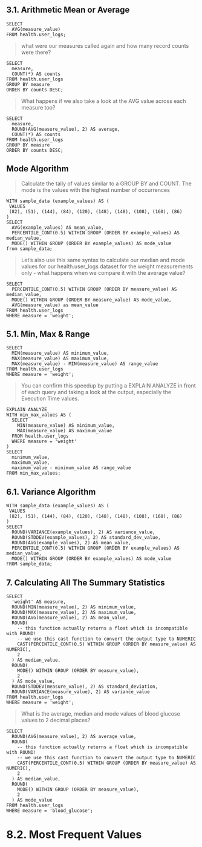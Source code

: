 ﻿## 3.1. Arithmetic Mean or Average

    SELECT
      AVG(measure_value)
    FROM health.user_logs;

> what were our measures called again and how many record counts were
> there?

    SELECT
      measure,
      COUNT(*) AS counts
    FROM health.user_logs
    GROUP BY measure
    ORDER BY counts DESC;

> What happens if we also take a look at the AVG value across each
> measure too?

    SELECT
      measure,
      ROUND(AVG(measure_value), 2) AS average,
      COUNT(*) AS counts
    FROM health.user_logs
    GROUP BY measure
    ORDER BY counts DESC;

## Mode Algorithm

> Calculate the tally of values similar to a GROUP BY and COUNT. The
> mode is the values with the highest number of occurrences

    WITH sample_data (example_values) AS (
     VALUES
     (82), (51), (144), (84), (120), (148), (148), (108), (160), (86)
    )
    SELECT
      AVG(example_values) AS mean_value,
      PERCENTILE_CONT(0.5) WITHIN GROUP (ORDER BY example_values) AS median_value,
      MODE() WITHIN GROUP (ORDER BY example_values) AS mode_value
    from sample_data;

> Let’s also use this same syntax to calculate our median and mode
> values for our health.user_logs dataset for the weight measurements
> only - what happens when we compare it with the average value?

    SELECT
      PERCENTILE_CONT(0.5) WITHIN GROUP (ORDER BY measure_value) AS median_value,
      MODE() WITHIN GROUP (ORDER BY measure_value) AS mode_value,
      AVG(measure_value) as mean_value
    FROM health.user_logs
    WHERE measure = 'weight';

## 5.1. Min, Max & Range

    SELECT
      MIN(measure_value) AS minimum_value,
      MAX(measure_value) AS maximum_value,
      MAX(measure_value) - MIN(measure_value) AS range_value
    FROM health.user_logs
    WHERE measure = 'weight';


> You can confirm this speedup by putting a EXPLAIN ANALYZE in front of
> each query and taking a look at the output, especially the Execution
> Time values.

    EXPLAIN ANALYZE
    WITH min_max_values AS (
      SELECT
        MIN(measure_value) AS minimum_value,
        MAX(measure_value) AS maximum_value
      FROM health.user_logs
      WHERE measure = 'weight'
    )
    SELECT
      minimum_value,
      maximum_value,
      maximum_value - minimum_value AS range_value
    FROM min_max_values;


## 6.1. Variance Algorithm

    WITH sample_data (example_values) AS (
     VALUES
     (82), (51), (144), (84), (120), (148), (148), (108), (160), (86)
    )
    SELECT
      ROUND(VARIANCE(example_values), 2) AS variance_value,
      ROUND(STDDEV(example_values), 2) AS standard_dev_value,
      ROUND(AVG(example_values), 2) AS mean_value,
      PERCENTILE_CONT(0.5) WITHIN GROUP (ORDER BY example_values) AS median_value,
      MODE() WITHIN GROUP (ORDER BY example_values) AS mode_value
    FROM sample_data;


## 7. Calculating All The Summary Statistics

    SELECT
      'weight' AS measure,
      ROUND(MIN(measure_value), 2) AS minimum_value,
      ROUND(MAX(measure_value), 2) AS maximum_value,
      ROUND(AVG(measure_value), 2) AS mean_value,
      ROUND(
        -- this function actually returns a float which is incompatible with ROUND!
        -- we use this cast function to convert the output type to NUMERIC
        CAST(PERCENTILE_CONT(0.5) WITHIN GROUP (ORDER BY measure_value) AS NUMERIC),
        2
      ) AS median_value,
      ROUND(
        MODE() WITHIN GROUP (ORDER BY measure_value),
        2
      ) AS mode_value,
      ROUND(STDDEV(measure_value), 2) AS standard_deviation,
      ROUND(VARIANCE(measure_value), 2) AS variance_value
    FROM health.user_logs
    WHERE measure = 'weight';

> What is the average, median and mode values of blood glucose values to
> 2 decimal places?

    SELECT
      ROUND(AVG(measure_value), 2) AS average_value,
      ROUND(
        -- this function actually returns a float which is incompatible with ROUND!
        -- we use this cast function to convert the output type to NUMERIC
        CAST(PERCENTILE_CONT(0.5) WITHIN GROUP (ORDER BY measure_value) AS NUMERIC),
        2
      ) AS median_value,
      ROUND(
        MODE() WITHIN GROUP (ORDER BY measure_value),
        2
      ) AS mode_value
    FROM health.user_logs
    WHERE measure = 'blood_glucose';





# 8.2. Most Frequent Values


